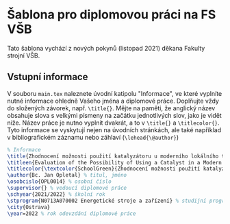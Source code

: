 # Šablona pro diplomovou práci na FS VŠB
Tato šablona vychází z nových pokynů (listopad 2021) děkana Fakulty strojní VŠB.

## Vstupní informace
V souboru `main.tex` naleznete úvodní katipolu "Informace", ve které vyplníte nutné informace ohledně Vašeho jména a diplomové práce. Doplňujte vždy do složených závorek, např. `\title{}`. Mějte na paměti, že anglický název obsahuje slova s velkými písmeny na začátku jednotlivých slov, jako je vidět níže. Název práce je nutno vyplnit dvakrát, a to v `\title{}` a `\titlecolor{}`. Tyto informace se vyskytují nejen na úvodních stránkách, ale také například v bibliografickém záznamu nebo záhlaví (`\lehead{\@author}`)

```tex
% Informace
\title{Zhodnocení možnosti použití katalyzátoru u moderního lokálního topidla spalujícího dřevo} % název práce
\titleen{Evaluation of the Possibility of Using a Catalyst in a Modern Local Wood-Burning Heater} % název práce anglicky
\titlecolor{\textcolor{SchoolGreen}{Zhodnocení možnosti použití katalyzátoru u moderního lokálního topidla spalujícího dřevo}} % název práce barevně
\author{Bc. Jan Opletal} % titul, jméno
\osobcislo{OPL0014} % osobní číslo
\supervisor{} % vedoucí diplomové práce
\schyear{2021/2022} % školní rok
\stprogram{N0713A070002 Energetické stroje a zařízení} % studijní program
\city{Ostrava}
\year=2022 % rok odevzdání diplomové práce
```

